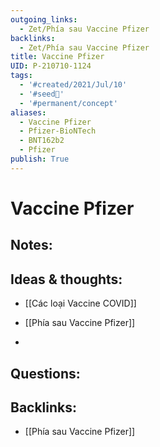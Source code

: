 ```yaml
---
outgoing_links:
  - Zet/Phía sau Vaccine Pfizer
backlinks:
  - Zet/Phía sau Vaccine Pfizer
title: Vaccine Pfizer
UID: P-210710-1124
tags:
  - '#created/2021/Jul/10'
  - '#seed🥜'
  - '#permanent/concept'
aliases:
  - Vaccine Pfizer
  - Pfizer-BioNTech
  - BNT162b2
  - Pfizer
publish: True
---
```

# Vaccine Pfizer

## Notes:


## Ideas & thoughts:
- [[Các loại Vaccine COVID]]
- [[Phía sau Vaccine Pfizer]]

- 
## Questions:

## Backlinks:
- [[Phía sau Vaccine Pfizer]]
